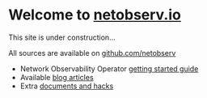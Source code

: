 # Welcome to [netobserv.io](https://netobserv.io)

This site is under construction...

All sources are available on [github.com/netobserv](https://github.com/netobserv)
- Network Observability Operator [getting started guide](https://github.com/netobserv/network-observability-operator/blob/main/README.md)
- Available [blog articles](./documents/blogs/index.md)
- Extra [documents and hacks](./documents/README.md)
